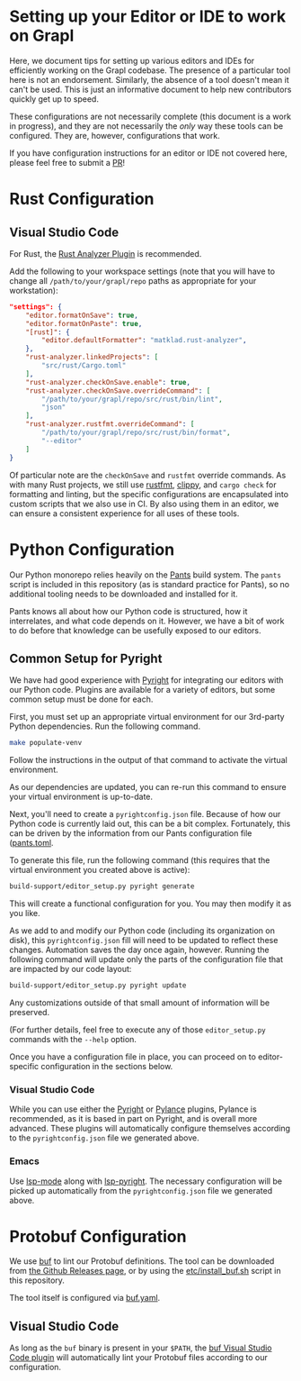 Setting up your Editor or IDE to work on Grapl
==============================================

Here, we document tips for setting up various editors and IDEs for
efficiently working on the Grapl codebase. The presence of a
particular tool here is not an endorsement. Similarly, the absence of
a tool doesn't mean it can't be used. This is just an informative
document to help new contributors quickly get up to speed.

These configurations are not necessarily complete (this document is a
work in progress), and they are not necessarily the _only_ way these
tools can be configured. They are, however, configurations that work.

If you have configuration instructions for an editor or IDE not
covered here, please feel free to submit a
[PR](https://github.com/grapl-security/grapl/pulls)!

# Rust Configuration

## Visual Studio Code

For Rust, the [Rust Analyzer Plugin][ra_vsc] is recommended.

Add the following to your workspace settings (note that you will have
to change all `/path/to/your/grapl/repo` paths as appropriate for your
workstation):

``` json
"settings": {
    "editor.formatOnSave": true,
    "editor.formatOnPaste": true,
    "[rust]": {
        "editor.defaultFormatter": "matklad.rust-analyzer",
    },
    "rust-analyzer.linkedProjects": [
        "src/rust/Cargo.toml"
    ],
    "rust-analyzer.checkOnSave.enable": true,
    "rust-analyzer.checkOnSave.overrideCommand": [
        "/path/to/your/grapl/repo/src/rust/bin/lint",
        "json"
    ],
    "rust-analyzer.rustfmt.overrideCommand": [
        "/path/to/your/grapl/repo/src/rust/bin/format",
        "--editor"
    ]
}
```

Of particular note are the `checkOnSave` and `rustfmt` override
commands. As with many Rust projects, we still use [rustfmt][rustfmt],
[clippy][clippy], and `cargo check` for formatting and linting, but
the specific configurations are encapsulated into custom scripts that
we also use in CI. By also using them in an editor, we can ensure a
consistent experience for all uses of these tools.

# Python Configuration

Our Python monorepo relies heavily on the
[Pants](https://pantsbuild.org) build system. The `pants` script is
included in this repository (as is standard practice for Pants), so no
additional tooling needs to be downloaded and installed for it.

Pants knows all about how our Python code is structured, how it
interrelates, and what code depends on it. However, we have a bit of
work to do before that knowledge can be usefully exposed to our
editors.

## Common Setup for Pyright

We have had good experience with [Pyright][pyright] for integrating
our editors with our Python code. Plugins are available for a variety
of editors, but some common setup must be done for each.

First, you must set up an appropriate virtual environment for our
3rd-party Python dependencies. Run the following command.

```sh
make populate-venv
```
Follow the instructions in the output of that command to activate the
virtual environment.

As our dependencies are updated, you can re-run this command to ensure
your virtual environment is up-to-date.

Next, you'll need to create a `pyrightconfig.json` file. Because of
how our Python code is currently laid out, this can be a bit
complex. Fortunately, this can be driven by the information from our
Pants configuration file ([pants.toml](./pants.toml).

To generate this file, run the following command (this requires that
the virtual environment you created above is active):

```sh
build-support/editor_setup.py pyright generate
```
This will create a functional configuration for you. You may then modify it
as you like.

As we add to and modify our Python code (including its organization on
disk), this `pyrightconfig.json` fill will need to be updated to
reflect these changes. Automation saves the day once again,
however. Running the following command will update only the parts of
the configuration file that are impacted by our code layout:

```sh
build-support/editor_setup.py pyright update
```
Any customizations outside of that small amount of information will be
preserved.

(For further details, feel free to execute any of those
`editor_setup.py` commands with the `--help` option.

Once you have a configuration file in place, you can proceed on to
editor-specific configuration in the sections below.

### Visual Studio Code

While you can use either the [Pyright][pyright-vsc] or
[Pylance][pylance-vsc] plugins, Pylance is recommended, as it is based
in part on Pyright, and is overall more advanced. These plugins will
automatically configure themselves according to the
`pyrightconfig.json` file we generated above.

### Emacs

Use [lsp-mode][lsp-mode-emacs] along with
[lsp-pyright][lsp-pyright-emacs]. The necessary configuration will be
picked up automatically from the `pyrightconfig.json` file we
generated above.

# Protobuf Configuration

We use [buf][buf] to lint our Protobuf definitions. The tool can be
downloaded from [the Github Releases page][buf_release], or by using
the [etc/install_buf.sh](./etc/install_buf.sh) script in this
repository.

The tool itself is configured via [buf.yaml](./buf.yaml).

## Visual Studio Code

As long as the `buf` binary is present in your `$PATH`, the [buf Visual Studio
Code plugin][buf_vsc] will automatically lint your Protobuf files
according to our configuration.

[vsc]: https://code.visualstudio.com/
[ra_vsc]: https://marketplace.visualstudio.com/items?itemName=matklad.rust-analyzer
[clippy]: https://github.com/rust-lang/rust-clippy
[rustfmt]: https://github.com/rust-lang/rustfmt
[buf]: https://buf.build
[buf_release]: https://github.com/bufbuild/buf/releases
[buf_vsc]: https://marketplace.visualstudio.com/items?itemName=bufbuild.vscode-buf
[pyright-vsc]: https://marketplace.visualstudio.com/items?itemName=ms-pyright.pyright
[pylance-vsc]: https://marketplace.visualstudio.com/items?itemName=ms-python.vscode-pylance
[lsp-mode-emacs]: https://github.com/emacs-lsp/lsp-mode
[lsp-pyright-emacs]: https://github.com/emacs-lsp/lsp-pyright
[pyright]: https://github.com/Microsoft/pyright
